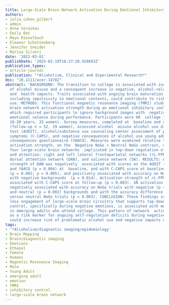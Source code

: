 ```yaml
---
title: Large-Scale Brain Network Activation During Emotional Inhibitory Control: Associations With Alcohol Misuse in College Freshmen
authors:
- julia_cohen_gilbert
- admin
- Anna Seraikas
- Emily Oot
- Maya Rieselbach
- Eleanor Schuttenberg
- Jennifer Sneider
- Marisa Silveri
date: '2022-03-01'
publishDate: '2025-02-10T18:27:28.928693Z'
publication_types:
- article-journal
publication: "*Alcoholism, Clinical and Experimental Research*"
doi: "10.1111/acer.14782"
abstract: 'BACKGROUND: The transition to college is associated with increased risk
  of alcohol misuse and a consequent increase in negative, alcohol-related social
  and  health impacts. Traits associated with ongoing brain maturation during this  period,
  including impulsivity in emotional contexts, could contribute to risky  alcohol
  use. METHODS: This functional magnetic resonance imaging (fMRI) study  examined
  brain network activation strength during an emotional inhibitory control  task (Go-NoGo),
  which required participants to ignore background images with  negative or neutral
  emotional valence during performance. Participants were 60  college freshmen (aged
  18-20 years, 33 women). Survey measures, completed at  baseline and one-year follow-up
  (follow-up n = 52, 29 women), assessed alcohol  misuse alcohol use disorders identification
  test (AUDIT), alcohol/substance use counseling center assessment of psychological
  symptoms (C-CAPS), and negative consequences of alcohol use young adult alcohol
  consequences questionnaire (YAACQ). Measures were examined relative to network
  activation strength, on the  Negative NoGo > Neutral NoGo contrast, of
  four large-scale brain networks  implicated in top-down regulation of cognition
  and attention: right and left lateral frontoparietal networks (rL-FPN; lL-FPN),
  dorsal attention network (DAN), and salience network (SN). RESULTS: Activation
  strength of DAN was negatively  associated with scores on the AUDIT (p = 0.013)
  and YAACQ (p = 0.004) at  baseline, and with C-CAPS score at baseline and follow-up
  (p = 0.002; p = 0.005), and positively associated with accuracy on NoGo trials
  with negative backgrounds  (p = 0.014). Activation strength of rL-FPN was positively
  associated with C-CAPS score at follow-up (p = 0.003). SN activation strength was
  negatively associated with accuracy on NoGo trials with negative (p < 0.001)
  and neutral (p = 0.002) backgrounds and with the accuracy difference between negative
  versus neutral NoGo trials (p = 0.003). CONCLUSION: These findings suggest that
  less engagement of large-scale brain circuitry that supports top-down attentional
  control, specifically during negative emotions, is associated with more problematic drinking
  in emerging adults who attend college. This pattern of network  activation may serve
  as a risk marker for ongoing self-regulation deficits during negative emotion that
  could increase risk of problematic alcohol use and negative impacts of drinking.'
tags:
- '*Alcoholism/diagnostic imaging/epidemiology'
- Brain Mapping
- Brain/diagnostic imaging
- Emotions
- Ethanol
- Female
- Humans
- Magnetic Resonance Imaging
- Male
- Young Adult
- emerging adult
- emotion
- fMRI
- inhibitory control
- large-scale brain network
---
```


